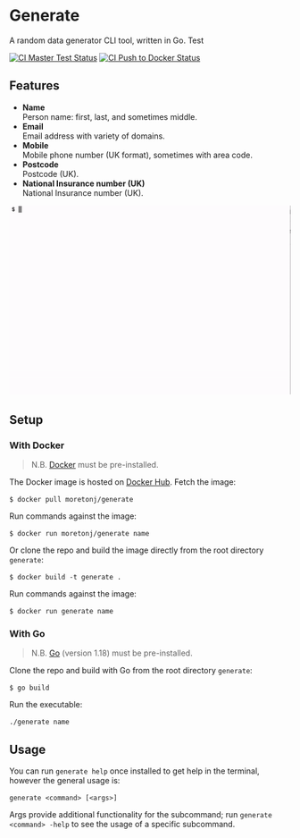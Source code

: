 # Generate

A random data generator CLI tool, written in Go.
Test

[![CI Master Test Status](https://github.com/jamesmoreton/generate/actions/workflows/ci-master-test.yml/badge.svg)](https://github.com/jamesmoreton/generate/actions/workflows/ci-master-test.yml)
[![CI Push to Docker Status](https://github.com/jamesmoreton/generate/actions/workflows/ci-docker.yml/badge.svg)](https://github.com/jamesmoreton/generate/actions/workflows/ci-docker.yml)

## Features

- **Name**  
  Person name: first, last, and sometimes middle.
- **Email**  
  Email address with variety of domains.
- **Mobile**  
  Mobile phone number (UK format), sometimes with area code.
- **Postcode**  
  Postcode (UK).
- **National Insurance number (UK)**  
  National Insurance number (UK).

![Generate GIF][generate]

[generate]: resources/generate.gif "Generate GIF"

## Setup

### With Docker

> N.B. [Docker](https://docs.docker.com/get-docker/) must be pre-installed.

The Docker image is hosted on [Docker Hub](https://hub.docker.com/r/moretonj/generate). Fetch the image:

```shell
$ docker pull moretonj/generate
```

Run commands against the image:

```shell
$ docker run moretonj/generate name
```

Or clone the repo and build the image directly from the root directory `generate`:

```shell
$ docker build -t generate .
```

Run commands against the image:

```shell
$ docker run generate name
```

### With Go

> N.B. [Go](https://go.dev/dl/) (version 1.18) must be pre-installed.

Clone the repo and build with Go from the root directory `generate`:

```shell
$ go build
```

Run the executable:

```shell
./generate name
```

## Usage

You can run `generate help` once installed to get help in the terminal, however the general usage is:

```shell
generate <command> [<args>]
```

Args provide additional functionality for the subcommand; run `generate <command> -help` to see the usage of a specific subcommand.
